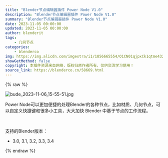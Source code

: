```yaml
---
title: "Blender节点编辑器插件 Power Node V1.0"
description: "Blender节点编辑器插件 Power Node V1.0"
summary: "Blender节点编辑器插件 Power Node V1.0"
date: 2023-11-05 00:00:00
updated: 2023-11-05 00:00:00
author: blenderit
tags: 
    - 几何节点
categories:
    - blenderco
img: https://img.alicdn.com/imgextra/i1/1856665554/O1CN01qjpxCk1qtme432SzF_!!1856665554.jpg
showGetMethod: false
copyright: 本插件资源来自网络，版权归原作者所有，仅供交流学习使用！
source_link: https://blenderco.cn/58669.html
---
```


{% raw %}
<p><img class="aligncenter" src="https://img.alicdn.com/imgextra/i1/1856665554/O1CN01qjpxCk1qtme432SzF_!!1856665554.jpg" alt="bude_2023-11-06_15-55-51.jpg"></p><p>Power Node可以更加便捷的处理Blender的各种节点，比如材质、几何节点，可以自定义快捷键和很多小工具，大大加快 Blender 中基于节点的工作流程。</p><p> </p><p>支持的Blender版本：</p><ul>
<li>3.0, 3.1, 3.2, 3.3, 3.4</li>
</ul>
<div style="display: none">blenderco</div>
{% endraw %}